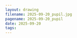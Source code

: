 ```yaml
---
layout: drawing
filename: 2025-09-20_pupil.jpg
pagename: 2025-09-20_pupil
date: 2025-09-20
tags:
---
```

